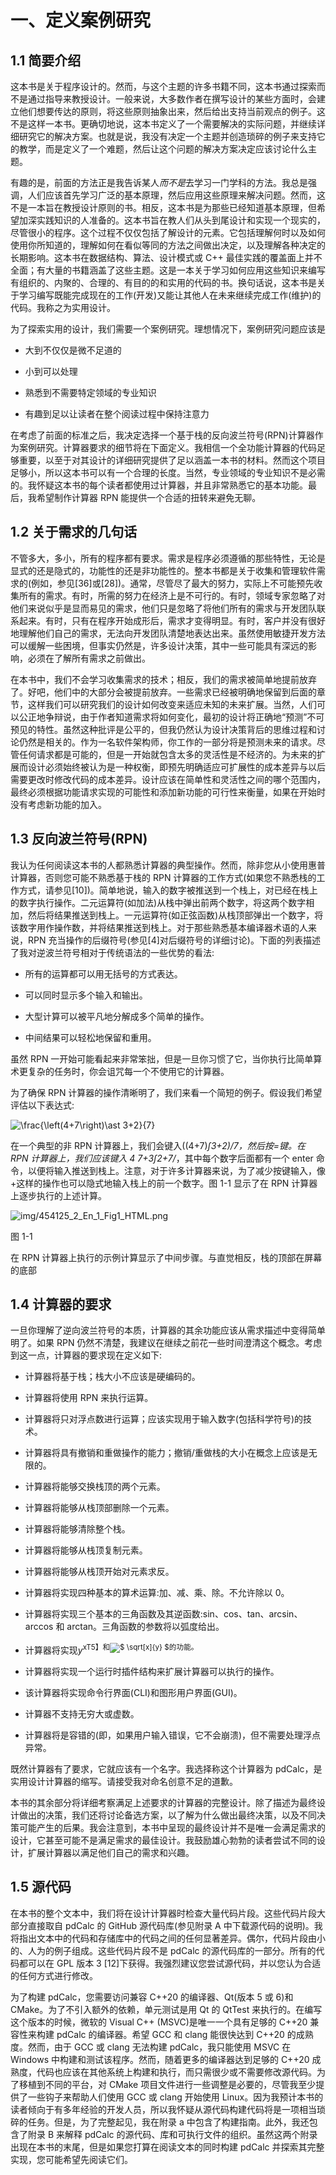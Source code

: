 # 一、定义案例研究

## 1.1 简要介绍

这本书是关于程序设计的。然而，与这个主题的许多书籍不同，这本书通过探索而不是通过指导来教授设计。一般来说，大多数作者在撰写设计的某些方面时，会建立他们想要传达的原则，将这些原则抽象出来，然后给出支持当前观点的例子。这不是这样一本书。更确切地说，这本书定义了一个需要解决的实际问题，并继续详细研究它的解决方案。也就是说，我没有决定一个主题并创造琐碎的例子来支持它的教学，而是定义了一个难题，然后让这个问题的解决方案决定应该讨论什么主题。

有趣的是，前面的方法正是我告诉某人*而不是*去学习一门学科的方法。我总是强调，人们应该首先学习广泛的基本原理，然后应用这些原理来解决问题。然而，这不是一本旨在教授设计原则的书。相反，这本书是为那些已经知道基本原理，但希望加深实践知识的人准备的。这本书旨在教人们从头到尾设计和实现一个现实的，尽管很小的程序。这个过程不仅仅包括了解设计的元素。它包括理解何时以及如何使用你所知道的，理解如何在看似等同的方法之间做出决定，以及理解各种决定的长期影响。这本书在数据结构、算法、设计模式或 C++ 最佳实践的覆盖面上并不全面；有大量的书籍涵盖了这些主题。这是一本关于学习如何应用这些知识来编写有组织的、内聚的、合理的、有目的的和实用的代码的书。换句话说，这本书是关于学习编写既能完成现在的工作(开发)又能让其他人在未来继续完成工作(维护)的代码。我称之为实用设计。

为了探索实用的设计，我们需要一个案例研究。理想情况下，案例研究问题应该是

*   大到不仅仅是微不足道的

*   小到可以处理

*   熟悉到不需要特定领域的专业知识

*   有趣到足以让读者在整个阅读过程中保持注意力

在考虑了前面的标准之后，我决定选择一个基于栈的反向波兰符号(RPN)计算器作为案例研究。计算器要求的细节将在下面定义。我相信一个全功能计算器的代码足够重要，以至于对其设计的详细研究提供了足以涵盖一本书的材料。然而这个项目足够小，所以这本书可以有一个合理的长度。当然，专业领域的专业知识不是必需的。我怀疑这本书的每个读者都使用过计算器，并且非常熟悉它的基本功能。最后，我希望制作计算器 RPN 能提供一个合适的扭转来避免无聊。

## 1.2 关于需求的几句话

不管多大，多小，所有的程序都有要求。需求是程序必须遵循的那些特性，无论是显式的还是隐式的，功能性的还是非功能性的。整本书都是关于收集和管理软件需求的(例如，参见[36]或[28])。通常，尽管尽了最大的努力，实际上不可能预先收集所有的需求。有时，所需的努力在经济上是不可行的。有时，领域专家忽略了对他们来说似乎是显而易见的需求，他们只是忽略了将他们所有的需求与开发团队联系起来。有时，只有在程序开始成形后，需求才变得明显。有时，客户并没有很好地理解他们自己的需求，无法向开发团队清楚地表达出来。虽然使用敏捷开发方法可以缓解一些困境，但事实仍然是，许多设计决策，其中一些可能具有深远的影响，必须在了解所有需求之前做出。

在本书中，我们不会学习收集需求的技术；相反，我们的需求被简单地提前放弃了。好吧，他们中的大部分会被提前放弃。一些需求已经被明确地保留到后面的章节，这样我们可以研究我们的设计如何改变来适应未知的未来扩展。当然，人们可以公正地争辩说，由于作者知道需求将如何变化，最初的设计将正确地“预测”不可预见的特性。虽然这种批评是公平的，但我仍然认为设计决策背后的思维过程和讨论仍然是相关的。作为一名软件架构师，你工作的一部分将是预测未来的请求。尽管任何请求都是可能的，但是一开始就包含太多的灵活性是不经济的。为未来的扩展而设计必须始终被认为是一种权衡，即预先明确适应可扩展性的成本差异与以后需要更改时修改代码的成本差异。设计应该在简单性和灵活性之间的哪个范围内，最终必须根据功能请求实现的可能性和添加新功能的可行性来衡量，如果在开始时没有考虑新功能的加入。

## 1.3 反向波兰符号(RPN)

我认为任何阅读这本书的人都熟悉计算器的典型操作。然而，除非您从小使用惠普计算器，否则您可能不熟悉基于栈的 RPN 计算器的工作方式(如果您不熟悉栈的工作方式，请参见[10])。简单地说，输入的数字被推送到一个栈上，对已经在栈上的数字执行操作。二元运算符(如加法)从栈中弹出前两个数字，将这两个数字相加，然后将结果推送到栈上。一元运算符(如正弦函数)从栈顶部弹出一个数字，将该数字用作操作数，并将结果推送到栈上。对于那些熟悉基本编译器术语的人来说，RPN 充当操作的后缀符号(参见[4]对后缀符号的详细讨论)。下面的列表描述了我对逆波兰符号相对于传统语法的一些优势的看法:

*   所有的运算都可以用无括号的方式表达。

*   可以同时显示多个输入和输出。

*   大型计算可以被平凡地分解成多个简单的操作。

*   中间结果可以轻松地保留和重用。

虽然 RPN 一开始可能看起来非常笨拙，但是一旦你习惯了它，当你执行比简单算术更复杂的任务时，你会诅咒每一个不使用它的计算器。

为了确保 RPN 计算器的操作清晰明了，我们来看一个简短的例子。假设我们希望评估以下表达式:

![$$ \frac{\left(4+7\right)\ast 3+2}{7} $$](img/454125_2_En_1_Chapter_TeX_Equa.png)

在一个典型的非 RPN 计算器上，我们会键入((4+7)*∫*3+2)*/*7，然后按=键。在 RPN 计算器上，我们应该键入 4 7+3*∫*2+7*/*，其中每个数字后面都有一个 enter 命令，以便将输入推送到栈上。注意，对于许多计算器来说，为了减少按键输入，像+这样的操作也可以隐式地输入栈上的前一个数字。图 1-1 显示了在 RPN 计算器上逐步执行的上述计算。

![img/454125_2_En_1_Fig1_HTML.png](img/454125_2_En_1_Fig1_HTML.png)

图 1-1

在 RPN 计算器上执行的示例计算显示了中间步骤。与直觉相反，栈的顶部在屏幕的底部

## 1.4 计算器的要求

一旦你理解了逆向波兰符号的本质，计算器的其余功能应该从需求描述中变得简单明了。如果 RPN 仍然不清楚，我建议在继续之前花一些时间澄清这个概念。考虑到这一点，计算器的要求现在定义如下:

*   计算器将基于栈；栈大小不应该是硬编码的。

*   计算器将使用 RPN 来执行运算。

*   计算器将只对浮点数进行运算；应该实现用于输入数字(包括科学符号)的技术。

*   计算器将具有撤销和重做操作的能力；撤销/重做栈的大小在概念上应该是无限的。

*   计算器将能够交换栈顶的两个元素。

*   计算器将能够从栈顶部删除一个元素。

*   计算器将能够清除整个栈。

*   计算器将能够从栈顶复制元素。

*   计算器将能够从栈顶开始对元素求反。

*   计算器将实现四种基本的算术运算:加、减、乘、除。不允许除以 0。

*   计算器将实现三个基本的三角函数及其逆函数:sin、cos、tan、arcsin、arccos 和 arctan。三角函数的参数将以弧度给出。

*   计算器将实现*y*<sup>xT5】和![$ \sqrt[x]{y} $](img/454125_2_En_1_Chapter_TeX_IEq1.png)的功能。</sup>

*   计算器将实现一个运行时插件结构来扩展计算器可以执行的操作。

*   该计算器将实现命令行界面(CLI)和图形用户界面(GUI)。

*   计算器不支持无穷大或虚数。

*   计算器将是容错的(即，如果用户输入错误，它不会崩溃)，但不需要处理浮点异常。

既然计算器有了要求，它就应该有一个名字。我选择称这个计算器为 pdCalc，是实用设计计算器的缩写。请接受我对命名创意不足的道歉。

本书的其余部分将详细考察满足上述要求的计算器的完整设计。除了描述为最终设计做出的决策，我们还将讨论备选方案，以了解为什么做出最终决策，以及不同决策可能产生的后果。我会注意到，本书中呈现的最终设计并不是唯一会满足需求的设计，它甚至可能不是满足需求的最佳设计。我鼓励雄心勃勃的读者尝试不同的设计，扩展计算器以满足他们自己的需求和兴趣。

## 1.5 源代码

在本书的整个文本中，我们将在设计计算器时检查大量代码片段。这些代码片段大部分直接取自 pdCalc 的 GitHub 源代码库(参见附录 A 中下载源代码的说明)。我将指出文本中的代码和存储库中的代码之间的任何显著差异。偶尔，代码片段由小的、人为的例子组成。这些代码片段不是 pdCalc 的源代码库的一部分。所有的代码都可以在 GPL 版本 3 [12]下获得。我强烈建议您尝试源代码，并以您认为合适的任何方式进行修改。

为了构建 pdCalc，您需要访问兼容 C++20 的编译器、Qt(版本 5 或 6)和 CMake。为了不引入额外的依赖，单元测试是用 Qt 的 QtTest 来执行的。在编写这个版本的时候，微软的 Visual C++ (MSVC)是唯一一个具有足够的 C++20 兼容性来构建 pdCalc 的编译器。希望 GCC 和 clang 能很快达到 C++20 的成熟度。然而，由于 GCC 或 clang 无法构建 pdCalc，我只能使用 MSVC 在 Windows 中构建和测试该程序。然而，随着更多的编译器达到足够的 C++20 成熟度，代码也应该在其他系统上构建和执行，而只需很少或不需要修改源代码。为了移植到不同的平台，对 CMake 项目文件进行一些调整是必要的，尽管我至少提供了一些钩子来帮助人们使用 GCC 或 clang 开始使用 Linux。因为我预计本书的读者倾向于有多年经验的开发人员，所以我怀疑从源代码构建代码将是一项相当琐碎的任务。但是，为了完整起见，我在附录 a 中包含了构建指南。此外，我还包含了附录 B 来解释 pdCalc 的源代码、库和可执行文件的组织。虽然这两个附录出现在本书的末尾，但是如果您打算在阅读文本的同时构建 pdCalc 并探索其完整实现，您可能希望先阅读它们。